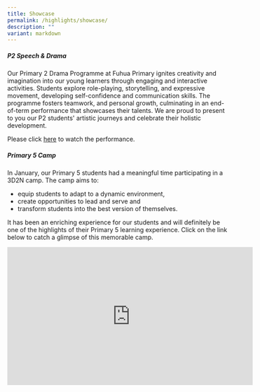```yaml
---
title: Showcase
permalink: /highlights/showcase/
description: ""
variant: markdown
---
```

##### **P2 Speech &amp; Drama**
       
Our Primary 2 Drama Programme at Fuhua Primary ignites creativity and imagination into our young learners through engaging and interactive activities. Students explore role-playing, storytelling, and expressive movement, developing self-confidence and communication skills. The programme fosters teamwork, and personal growth, culminating in an end-of-term performance that showcases their talents. We are proud to present to you our P2 students' artistic journeys and celebrate their holistic development.

Please click [here](https://www.youtube.com/watch?v=8wrtNTPAxUQ) to watch the performance. 

##### **Primary 5 Camp**
In January, our Primary 5 students had a meaningful time participating in a 3D2N camp. The camp aims to:
* equip students to adapt to a dynamic environment, 
* create opportunities to lead and serve and
* transform students into the best version of themselves.


It has been an enriching experience for our students and will definitely be one of the highlights of their Primary 5 learning experience. Click on the link below to catch a glimpse of this memorable camp. 

<iframe allowfullscreen="" allow="accelerometer; autoplay; clipboard-write; encrypted-media; gyroscope; picture-in-picture; web-share" frameborder="0" title="YouTube video player" src="https://www.youtube.com/embed/c-41UZf_tp4?si=4nMz1TNpmCTs2ebW" height="315" width="560"></iframe>